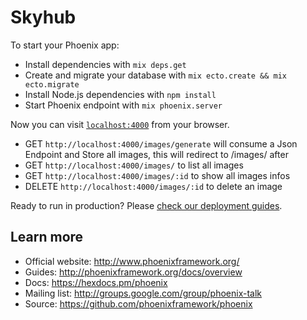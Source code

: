 # Skyhub

To start your Phoenix app:

  * Install dependencies with `mix deps.get`
  * Create and migrate your database with `mix ecto.create && mix ecto.migrate`
  * Install Node.js dependencies with `npm install`
  * Start Phoenix endpoint with `mix phoenix.server`

Now you can visit [`localhost:4000`](http://localhost:4000) from your browser.

* GET `http://localhost:4000/images/generate` will consume a Json Endpoint and Store all images, this will redirect to /images/ after
* GET `http://localhost:4000/images/` to list all images
* GET `http://localhost:4000/images/:id` to show all images infos
* DELETE `http://localhost:4000/images/:id` to delete an image

Ready to run in production? Please [check our deployment guides](http://www.phoenixframework.org/docs/deployment).

## Learn more

  * Official website: http://www.phoenixframework.org/
  * Guides: http://phoenixframework.org/docs/overview
  * Docs: https://hexdocs.pm/phoenix
  * Mailing list: http://groups.google.com/group/phoenix-talk
  * Source: https://github.com/phoenixframework/phoenix
